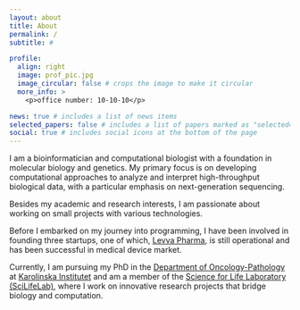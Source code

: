 ```yaml
---
layout: about
title: About
permalink: /
subtitle: #

profile:
  align: right
  image: prof_pic.jpg
  image_circular: false # crops the image to make it circular
  more_info: >
    <p>office number: 10-10-10</p>

news: true # includes a list of news items
selected_papers: false # includes a list of papers marked as "selected={true}"
social: true # includes social icons at the bottom of the page
---
```


I am a bioinformatician and computational biologist with a foundation in molecular biology and genetics. My primary focus is on developing computational approaches to analyze and interpret high-throughput biological data, with a particular emphasis on next-generation sequencing.

Besides my academic and research interests, I am passionate about working on small projects with various technologies. 

Before I embarked on my journey into programming, I have been involved in founding three startups, one of which, [Levva Pharma](https://levvapharma.com), is still operational and has been successful in medical device market.

Currently, I am pursuing my PhD in the [Department of Oncology-Pathology](https://ki.se/en/onkpat) at [Karolinska Institutet](https://ki.se/en) and am a member of the [Science for Life Laboratory (SciLifeLab)](https://www.scilifelab.se/), where I work on innovative research projects that bridge biology and computation.
